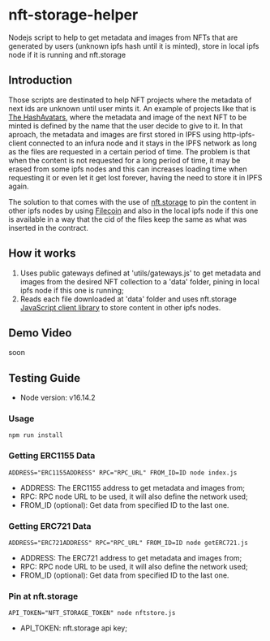 # nft-storage-helper

Nodejs script to help to get metadata and images from NFTs that are generated by users (unknown ipfs hash until it is minted), store in local ipfs node if it is running and nft.storage

## Introduction

Those scripts are destinated to help NFT projects where the metadata of next ids are unknown until user mints it. An example of projects like that is [The HashAvatars](https://dweb.link/ipns/thehashavatars.crypto), where the metadata and image of the next NFT to be minted is defined by the name that the user decide to give to it. In that aproach, the metadata and images are first stored in IPFS using http-ipfs-client connected to an infura node and it stays in the IPFS network as long as the files are requested in a certain period of time. The problem is that when the content is not requested for a long period of time, it may be erased from some ipfs nodes and this can increases loading time when requesting it or even let it get lost forever, having the need to store it in IPFS again.

The solution to that comes with the use of [nft.storage](https://nft.storage/) to pin the content in other ipfs nodes by using [Filecoin](https://filecoin.io/) and also in the local ipfs node if this one is available in a way that the cid of the files keep the same as what was inserted in the contract.

## How it works     

  1. Uses public gateways defined at 'utils/gateways.js' to get metadata and images from the desired NFT collection to a 'data' folder, pining in local ipfs node if this one is running;
  2. Reads each file downloaded at 'data' folder and uses nft.storage [JavaScript client library](https://nft.storage/docs/client/js/#storecar---store-a-content-archive-car) to store content in other ipfs nodes.

## Demo Video

  soon

## Testing Guide

  - Node version: v16.14.2

### Usage

`npm run install`

### Getting ERC1155 Data

`ADDRESS="ERC1155ADDRESS" RPC="RPC_URL" FROM_ID=ID node index.js`

 - ADDRESS: The ERC1155 address to get metadata and images from;
 - RPC: RPC node URL to be used, it will also define the network used;
 - FROM_ID (optional): Get data from specified ID to the last one.

### Getting ERC721 Data

`ADDRESS="ERC721ADDRESS" RPC="RPC_URL" FROM_ID=ID node getERC721.js`

- ADDRESS: The ERC721 address to get metadata and images from;
- RPC: RPC node URL to be used, it will also define the network used;
- FROM_ID (optional): Get data from specified ID to the last one.

### Pin at nft.storage

`API_TOKEN="NFT_STORAGE_TOKEN" node nftstore.js`

- API_TOKEN: nft.storage api key;
